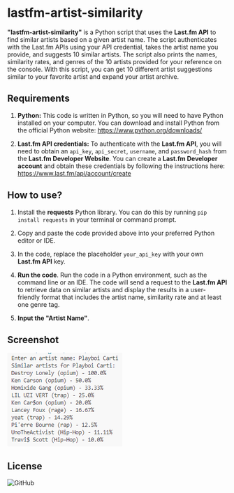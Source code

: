 # lastfm-artist-similarity


**"lastfm-artist-similarity"** is a Python script that uses the **Last.fm API** to find similar artists based on a given artist name. The script authenticates with the Last.fm APIs using your API credential, takes the artist name you provide, and suggests 10 similar artists. The script also prints the names, similarity rates, and genres of the 10 artists provided for your reference on the console. With this script, you can get 10 different artist suggestions similar to your favorite artist and expand your artist archive.



## Requirements


1. **Python:** This code is written in Python, so you will need to have Python installed on your computer. You can download and install Python from the official Python website: https://www.python.org/downloads/

2. **Last.fm API credentials:** To authenticate with the **Last.fm API**, you will need to obtain an `api_key`, `api_secret`, `username`, and `password_hash` from the **Last.fm Developer Website**. You can create a **Last.fm Developer account** and obtain these credentials by following the instructions here: https://www.last.fm/api/account/create



## How to use?


1. Install the **requests** Python library. You can do this by running `pip install requests` in your terminal or command prompt.

2. Copy and paste the code provided above into your preferred Python editor or IDE.

3. In the code, replace the placeholder `your_api_key` with your own **Last.fm API** key.

4. **Run the code**. Run the code in a Python environment, such as the command line or an IDE. The code will send a request to the **Last.fm API** to retrieve data on similar artists and display the results in a user-friendly format that includes the artist name, similarity rate and at least one genre tag.

5. **Input the "Artist Name"**.



## Screenshot

![Screenshot](https://github.com/Hamrion/lastfm-artist-similarity/blob/main/screenshot.png?raw=true)

## License


![GitHub](https://img.shields.io/github/license/Hamrion/lastfm-artist-similarity)
